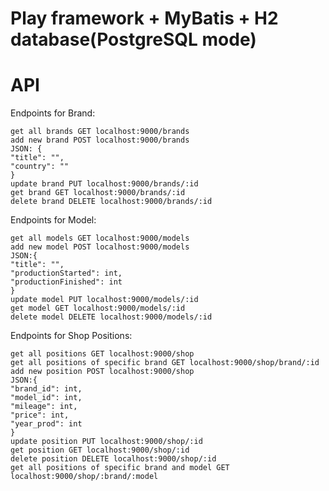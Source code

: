 # Play framework + MyBatis + H2 database(PostgreSQL mode)

# API

Endpoints for Brand: 
</p>
<pre>
<code>get all brands GET localhost:9000/brands</code>
<code>add new brand POST localhost:9000/brands</code>
<code>JSON: {
"title": "",
"country": ""
}</code>
<code>update brand PUT localhost:9000/brands/:id</code>
<code>get brand GET localhost:9000/brands/:id</code>
<code>delete brand DELETE localhost:9000/brands/:id</code>
</pre>
<p>

Endpoints for Model:
</p>
<pre>
<code>get all models GET localhost:9000/models</code>
<code>add new model POST localhost:9000/models</code>
<code>JSON:{
"title": "",
"productionStarted": int,
"productionFinished": int
}</code>
<code>update model PUT localhost:9000/models/:id</code>
<code>get model GET localhost:9000/models/:id</code>
<code>delete model DELETE localhost:9000/models/:id</code>
</pre>
<p>
Endpoints for Shop Positions:
</p>
<pre>
<code>get all positions GET localhost:9000/shop</code>
<code>get all positions of specific brand GET localhost:9000/shop/brand/:id</code>
<code>add new position POST localhost:9000/shop</code>
<code>JSON:{
"brand_id": int,
"model_id": int,
"mileage": int,
"price": int,
"year_prod": int
}</code>
<code>update position PUT localhost:9000/shop/:id</code>
<code>get position GET localhost:9000/shop/:id</code>
<code>delete position DELETE localhost:9000/shop/:id</code>
<code>get all positions of specific brand and model GET localhost:9000/shop/:brand/:model</code>
    </pre>